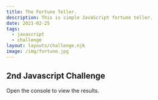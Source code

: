 ```yaml
---
title: The Fortune Teller.
description: This is simple JavaScript fortune teller.
date: 2021-02-25
tags:
  - javascript
  - challenge
layout: layouts/challenge.njk
image: /img/fortune.jpg
---
```


<div class="container mt-4">
  <h2>2nd Javascript Challenge</h2>
  <p>Open the console to view the results.</p>
  <code></code>
</div>
<script src="/js/js-challenges/ch2-fortune-teller.js"></script>

